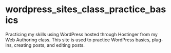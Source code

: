 # wordpress_sites_class_practice_basics
Practicing my skills using WordPress hosted through Hostinger from my Web Authoring class. This site is used to practice WordPress basics, plug-ins, creating posts, and editing posts. 
